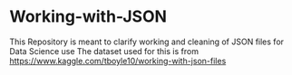 # Working-with-JSON
This Repository is meant to clarify working and cleaning of JSON files for Data Science use
The dataset used for this is from https://www.kaggle.com/tboyle10/working-with-json-files
